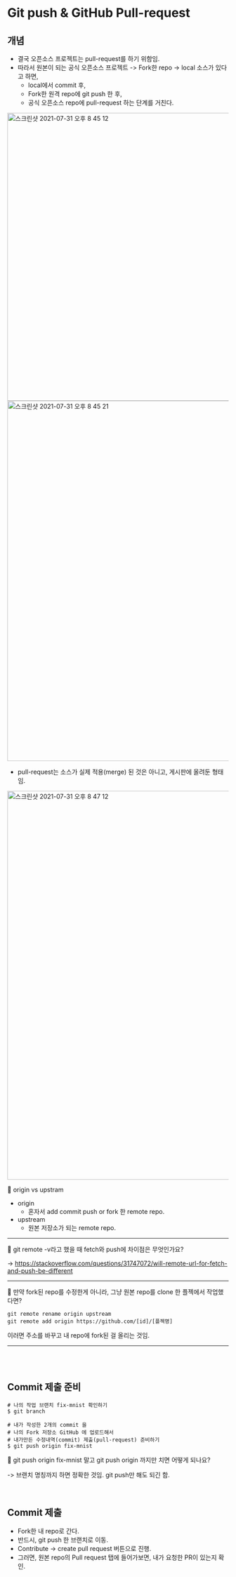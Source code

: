 # Git push & GitHub Pull-request

## 개념

- 결국 오픈소스 프로젝트는 pull-request를 하기 위함임.
- 따라서 원본이 되는 공식 오픈소스 프로젝트 -> Fork한 repo -> local 소스가 있다고 하면,
  - local에서 commit 후,
  - Fork한 원격 repo에 git push 한 후,
  - 공식 오픈소스 repo에 pull-request 하는 단계를 거친다.

<img width="656" alt="스크린샷 2021-07-31 오후 8 45 12" src="https://user-images.githubusercontent.com/59427983/127738890-8973be1c-60a7-4961-8146-a111a7ff50df.png">

<img width="821" alt="스크린샷 2021-07-31 오후 8 45 21" src="https://user-images.githubusercontent.com/59427983/127738893-5aa46ed7-1f58-4334-8b20-3abf07b09797.png">

- pull-request는 소스가 실제 적용(merge) 된 것은 아니고, 게시판에 올려둔 형태임.

<img width="886" alt="스크린샷 2021-07-31 오후 8 47 12" src="https://user-images.githubusercontent.com/59427983/127738921-7f20abed-1cb8-4820-b053-b8afdbc91c23.png">

📌 origin vs upstram

- origin
  - 혼자서 add commit push or fork 한 remote repo.
- upstream
  - 원본 저장소가 되는 remote repo.

---

📌 git remote -v라고 했을 때 fetch와 push에 차이점은 무엇인가요?

-> https://stackoverflow.com/questions/31747072/will-remote-url-for-fetch-and-push-be-different

---

📌 만약 fork된 repo를 수정한게 아니라, 그냥 원본 repo를 clone 한 플젝에서 작업했다면?

```shell
git remote rename origin upstream
git remote add origin https://github.com/[id]/[플젝명]
```

이러면 주소를 바꾸고 내 repo에 fork된 걸 올리는 것임.

---

<br/>

<br/>

## Commit 제출 준비

```shell
# 나의 작업 브랜치 fix-mnist 확인하기
$ git branch

# 내가 작성한 2개의 commit 을
# 나의 Fork 저장소 GitHub 에 업로드해서 
# 내가만든 수정내역(commit) 제출(pull-request) 준비하기  
$ git push origin fix-mnist
```

📌 git push origin fix-mnist 말고 git push origin 까지만 치면 어떻게 되나요?

-> 브랜치 명칭까지 하면 정확한 것임. git push만 해도 되긴 함.

<br/>

## Commit 제출

- Fork한 내 repo로 간다.
- 반드시, git push 한 브랜치로 이동.
- Contribute -> create pull request 버튼으로 진행.
- 그러면, 원본 repo의 Pull request 탭에 들어가보면, 내가 요청한 PR이 있는지 확인.

